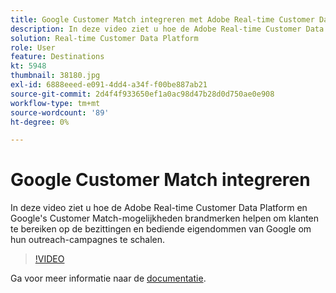 ```yaml
---
title: Google Customer Match integreren met Adobe Real-time Customer Data Platform
description: In deze video ziet u hoe de Adobe Real-time Customer Data Platform en Google's Customer Match-mogelijkheden brandmerken helpen om klanten te bereiken op de bezittingen en bediende eigendommen van Google om hun outreach-campagnes te schalen.
solution: Real-time Customer Data Platform
role: User
feature: Destinations
kt: 5948
thumbnail: 38180.jpg
exl-id: 6888eeed-e091-4dd4-a34f-f00be887ab21
source-git-commit: 2d4f4f933650ef1a0ac98d47b28d0d750ae0e908
workflow-type: tm+mt
source-wordcount: '89'
ht-degree: 0%

---
```


# Google Customer Match integreren

In deze video ziet u hoe de Adobe Real-time Customer Data Platform en Google&#39;s Customer Match-mogelijkheden brandmerken helpen om klanten te bereiken op de bezittingen en bediende eigendommen van Google om hun outreach-campagnes te schalen.

>[!VIDEO](https://video.tv.adobe.com/v/38180?quality=12&learn=on)

Ga voor meer informatie naar de [documentatie](https://experienceleague.adobe.com/docs/experience-platform/destinations/catalog/advertising/google-customer-match.html).
